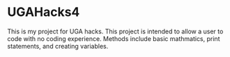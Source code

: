 # UGAHacks4
This is my project for UGA hacks.
This project is intended to allow a user to code with no coding experience. 
Methods include basic mathmatics, print statements, and creating variables.
